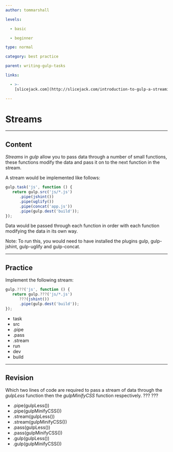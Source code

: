 ```yaml
---
author: tommarshall

levels:

  - basic

  - beginner

type: normal

category: best practice

parent: writing-gulp-tasks

links:

  - >-
    [slicejack.com](http://slicejack.com/introduction-to-gulp-a-streaming-javascript-task-runner/){website}

---
```


# Streams

---

## Content

_Streams_ in _gulp_ allow you to pass data through a number of small functions, these functions modify the data and pass it on to the next function in the stream.

A stream would be implemented like follows:

```javaScript
gulp.task('js', function () {
   return gulp.src('js/*.js')
      .pipe(jshint())
      .pipe(uglify())
      .pipe(concat('app.js'))
      .pipe(gulp.dest('build'));
});
```

Data would be passed through each function in order with each function modifying the data in its own way.

Note: To run this, you would need to have installed the plugins gulp, gulp-jshint, gulp-uglify and gulp-concat.

---

## Practice

Implement the following stream:

```javascript
gulp.???('js', function () {
   return gulp.???('js/*.js')
      ???(jshint())
      .pipe(gulp.dest('build'));
});
```

- task
- src
- .pipe
- .pass
- .stream
- run
- dev
- build

---

## Revision

Which two lines of code are required to pass a stream of data through the _gulpLess_ function then the _gulpMinifyCSS_ function respectively. ??? ???

- .pipe(gulpLess())
- .pipe(gulpMinifyCSS())
- .stream(gulpLess())
- .stream(gulpMinifyCSS())
- .pass(gulpLess())
- .pass(gulpMinifyCSS())
- .gulp(gulpLess())
- .gulp(gulpMinifyCSS())
